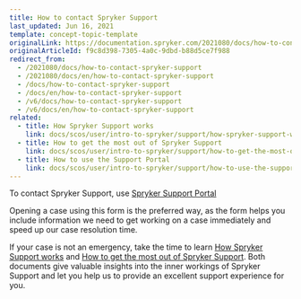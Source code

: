 ```yaml
---
title: How to contact Spryker Support
last_updated: Jun 16, 2021
template: concept-topic-template
originalLink: https://documentation.spryker.com/2021080/docs/how-to-contact-spryker-support
originalArticleId: f9c8d398-7305-4a0c-9dbd-b88d5ce7f988
redirect_from:
  - /2021080/docs/how-to-contact-spryker-support
  - /2021080/docs/en/how-to-contact-spryker-support
  - /docs/how-to-contact-spryker-support
  - /docs/en/how-to-contact-spryker-support
  - /v6/docs/how-to-contact-spryker-support
  - /v6/docs/en/how-to-contact-spryker-support
related:
  - title: How Spryker Support works
    link: docs/scos/user/intro-to-spryker/support/how-spryker-support-works.html
  - title: How to get the most out of Spryker Support
    link: docs/scos/user/intro-to-spryker/support/how-to-get-the-most-out-of-spryker-support.html
  - title: How to use the Support Portal
    link: docs/scos/user/intro-to-spryker/support/how-to-use-the-support-portal.html
---
```


<!--
![image.png](https://cdn.document360.io/9fafa0d5-d76f-40c5-8b02-ab9515d3e879/Images/Documentation/image%28132%29.png)

*Photo by [@snapwire](https://www.pexels.com/@snapwire)*

-->
To contact Spryker Support, use [Spryker Support Portal](https://support.spryker.com)

Opening a case using this form is the preferred way, as the form helps you include information we need to get working on a case immediately and speed up our case resolution time.

If your case is not an emergency, take the time to learn [How Spryker Support works](/docs/scos/user/intro-to-spryker/support/how-spryker-support-works.html) and [How to get the most out of Spryker Support](/docs/scos/user/intro-to-spryker/support/how-to-get-the-most-out-of-spryker-support.html). Both documents give valuable insights into the inner workings of Spryker Support and let you help us to provide an excellent support experience for you.
